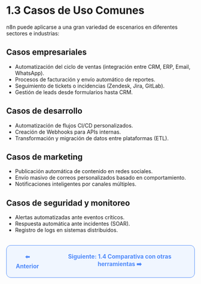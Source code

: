 # 1.3 Casos de Uso Comunes

n8n puede aplicarse a una gran variedad de escenarios en diferentes sectores e industrias:

## Casos empresariales
- Automatización del ciclo de ventas (integración entre CRM, ERP, Email, WhatsApp).
- Procesos de facturación y envío automático de reportes.
- Seguimiento de tickets o incidencias (Zendesk, Jira, GitLab).
- Gestión de leads desde formularios hasta CRM.

## Casos de desarrollo
- Automatización de flujos CI/CD personalizados.
- Creación de Webhooks para APIs internas.
- Transformación y migración de datos entre plataformas (ETL).

## Casos de marketing
- Publicación automática de contenido en redes sociales.
- Envío masivo de correos personalizados basado en comportamiento.
- Notificaciones inteligentes por canales múltiples.

## Casos de seguridad y monitoreo
- Alertas automatizadas ante eventos críticos.
- Respuesta automática ante incidentes (SOAR).
- Registro de logs en sistemas distribuidos.

<div align="center" style="border: 1px solid #4F8AFA; border-radius: 12px; padding: 20px; background: #f0f6ff; margin-top: 32px; display: flex; justify-content: center; gap: 32px;">
  <a href="1.2.%20Filosofia%20Open%20Source%20y%20Modelo%20de%20Licencia%20(%20Fair-Code%20).md" style="text-decoration:none; font-weight: bold; color: #4F8AFA; font-size: 1.1em;">⬅️ Anterior</a>
  <a href="1.4.%20Comparativa%20con%20otras%20herramientas.md" style="text-decoration:none; font-weight: bold; color: #4F8AFA; font-size: 1.1em;">Siguiente: 1.4 Comparativa con otras herramientas ➡️</a>
</div>